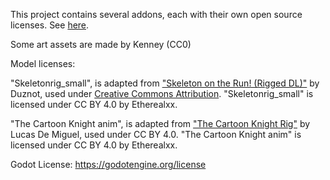 This project contains several addons, each with their own open source licenses. See [here](https://github.com/etherealxx/ai-for-game-godot-college-projects/tree/main/addons).

Some art assets are made by Kenney (CC0)

Model licenses:

"Skeletonrig_small", is adapted from ["Skeleton on the Run! (Rigged DL)"](https://skfb.ly/o7VnH) by Duznot, used under [Creative Commons Attribution](http://creativecommons.org/licenses/by/4.0/).
"Skeletonrig_small" is licensed under CC BY 4.0 by Etherealxx. 

"The Cartoon Knight anim", is adapted from ["The Cartoon Knight Rig"](https://app.gumroad.com/d/aec61e3b30b6bdb5ad36bed59d56c7f4) by Lucas De Miguel, used under CC BY 4.0.
"The Cartoon Knight anim" is licensed under CC BY 4.0 by Etherealxx. 

Godot License: https://godotengine.org/license
